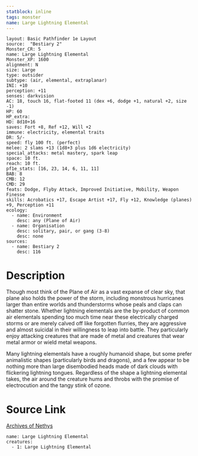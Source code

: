 ```yaml
---
statblock: inline
tags: monster
name: Large Lightning Elemental
---
```

```statblock
layout: Basic Pathfinder 1e Layout
source:  "Bestiary 2"
Monster_CR: 5
name: Large Lightning Elemental
Monster_XP: 1600
alignment: N
size: Large
type: outsider
subtype: (air, elemental, extraplanar)
INI: +10
perception: +11
senses: darkvision
AC: 18, touch 16, flat-footed 11 (dex +6, dodge +1, natural +2, size -1)
HP: 60
HP_extra: 
HD: 8d10+16
saves: Fort +8, Ref +12, Will +2
immune: electricity, elemental traits
DR: 5/-
speed: fly 100 ft. (perfect)
melee: 2 slams +13 (1d8+3 plus 1d6 electricity)
special_attacks: metal mastery, spark leap
space: 10 ft.
reach: 10 ft.
pf1e_stats: [16, 23, 14, 6, 11, 11]
BAB: 8
CMB: 12
CMD: 29
feats: Dodge, Flyby Attack, Improved Initiative, Mobility, Weapon Finesse
skills: Acrobatics +17, Escape Artist +17, Fly +12, Knowledge (planes) +9, Perception +11
ecology:
  - name: Environment
    desc: any (Plane of Air)
  - name: Organisation
    desc: solitary, pair, or gang (3-8)
    desc: none
sources:
  - name: Bestiary 2
    desc: 116
```
# Description
Though most think of the Plane of Air as a vast expanse of clear sky, that plane also holds the power of the storm, including monstrous hurricanes larger than entire worlds and thunderstorms whose peals and claps can shatter stone. Whether lightning elementals are the by-product of common air elementals spending too much time near these electrically charged storms or are merely calved off like forgotten flurries, they are aggressive and almost suicidal in their willingness to leap into battle. They particularly enjoy attacking creatures that are made of metal and creatures that wear metal armor or wield metal weapons. 

 Many lightning elementals have a roughly humanoid shape, but some prefer animalistic shapes (particularly birds and dragons), and a few appear to be nothing more than large disembodied heads made of dark clouds with flickering lightning tongues. Regardless of the shape a lightning elemental takes, the air around the creature hums and throbs with the promise of electrocution and the tangy stink of ozone.
# Source Link
[Archives of Nethys](https://aonprd.com/MonsterDisplay.aspx?ItemName=Large%20Lightning%20Elemental)
```encounter-table
name: Large Lightning Elemental
creatures:
  - 1: Large Lightning Elemental
```

